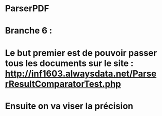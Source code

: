 # ParserPDF
# Branche 6 :
# Le but premier est de pouvoir passer tous les documents sur le site : http://inf1603.alwaysdata.net/ParserResultComparatorTest.php
# Ensuite on va viser la précision 